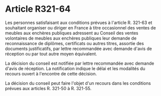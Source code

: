 # Article R321-64

Les personnes satisfaisant aux conditions prévues à l'article R. 321-63 et souhaitant organiser ou diriger en France à titre occasionnel des ventes de meubles aux enchères publiques adressent au Conseil des ventes volontaires de meubles aux enchères publiques leur demande de reconnaissance de diplômes, certificats ou autres titres, assortie des documents justificatifs, par lettre recommandée avec demande d'avis de réception ou par tout autre moyen équivalent.

La décision du conseil est notifiée par lettre recommandée avec demande d'avis de réception. La notification indique le délai et les modalités du recours ouvert à l'encontre de cette décision.

La décision du conseil peut faire l'objet d'un recours dans les conditions prévues aux articles R. 321-50 à R. 321-55.
